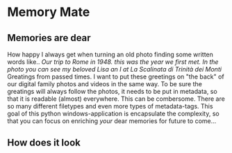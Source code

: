 # Memory Mate
## Memories are dear
How happy I always get when turning an old photo finding some written words like..
*Our trip to Rome in 1948. this was the year we first met. In the photo you can see my beloved Lisa an I at  La Scalinata di Trinità dei Monti*
Greatings from passed times. I want to put these greetings on "the back" of our digital family photos and videos in the same way. To be sure the greatings will always follow the photos, it needs to be put in metadata, so that it is readable (almost) everywhere. This can be combersome. There are so many different filetypes and even more types of metadata-tags. This goal of this python windows-application is encapsulate the complexity, so that you can focus on enriching *your* dear memories for future to come...

## How does it look

